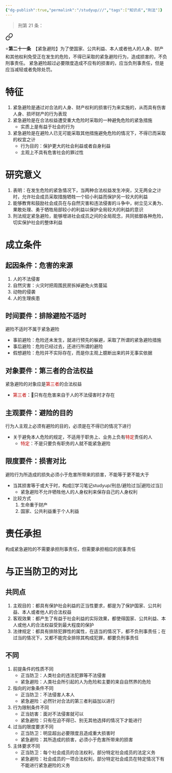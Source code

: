 ```yaml
---
{"dg-publish":true,"permalink":"/studyup///","tags":["知识点","刑法"]}
---
```



>刑第 21 条：
<div class="transclusion internal-embed is-loaded"><a class="markdown-embed-link" href="/////#t21" aria-label="Open link"><svg xmlns="http://www.w3.org/2000/svg" width="24" height="24" viewBox="0 0 24 24" fill="none" stroke="currentColor" stroke-width="2" stroke-linecap="round" stroke-linejoin="round" class="svg-icon lucide-link"><path d="M10 13a5 5 0 0 0 7.54.54l3-3a5 5 0 0 0-7.07-7.07l-1.72 1.71"></path><path d="M14 11a5 5 0 0 0-7.54-.54l-3 3a5 5 0 0 0 7.07 7.07l1.71-1.71"></path></svg></a><div class="markdown-embed">



⭐**第二十一条**　【紧急避险】为了使国家、公共利益、本人或者他人的人身、财产和其他权利免受正在发生的危险，不得已采取的紧急避险行为，造成损害的，不负刑事责任。
紧急避险超过必要限度造成不应有的损害的，应当负刑事责任，但是应当减轻或者免除处罚。 

</div></div>

# 特征
1. 紧急避险是通过对合法的人身、财产权利的损害行为来实施的，从而具有伤害人身、损坏财产的行为表现
2. 紧急避险是在合法权益遭受重大危险时采取的一种避免危险的紧急措施
	- 实质上是有益于社会的行为
3. 紧急避险是在避险人已无可能采取其他措施避免危险的情况下，不得已而采取的权宜之计
	- 行为目的：保护更大的社会利益或者自身利益
	- 主观上不具有危害社会的罪过性
# 研究意义
1. 表明：在发生危险的紧急情况下，当两种合法权益发生冲突，又无两全之计时，允许社会成员采取措施牺牲一个较小利益而保护另一较大的利益
2. 能够教育和鼓励社会成员在与自然灾害和违法侵害的斗争中，树立见义勇为、果敢处理、勇于牺牲局部较小的利益以保护全局较大的利益的意识
3. 刑法规定紧急避险，能够增进社会成员之间的全局观念，共同抵御各种危险，切实保护社会的整体利益
# 成立条件
## 起因条件：危害的来源
1. 人的不法侵害
2. 自然灾害：火灾时把周围民房拆掉避免火势蔓延
3. 动物的侵袭
4. 人的生理疾患
## 时间要件：排除避险不适时
避险不适时不属于紧急避险
- 事前避险：危险还未发生，就进行预先的躲避，采取了所谓的紧急避险措施
- 事后避险：危险已经过去，还进行所谓的避险
- 假想避险：危险并不实际存在，而是你主观上臆断出来的并无事实依据
## 对象要件：第三者的合法权益
紧急避险的对象应是<font color="#c00000">第三者</font>的合法权益
- <font color="#c00000">第三者</font>：🧵只有在危害来自于人的不法侵害时才存在
## 主观要件：避险的目的
行为人主观上必须有避险的目的，必须是在不得已的情况下进行
- 关于避免本人危险的规定，不适用于职务上、业务上负有<font color="#c00000">特定</font>责任的人
	- <font color="#c00000">特定</font>：不是只要负有职务的人就不能紧急避险
## 限度要件：损害对比
避险行为所造成的损失必须小于危害所带来的损害，不能等于更不能大于
- 当其损害等于或大于时，构成[[学习笔记studyup/刑总/避险过当\|避险过当]]
	- 紧急避险不允许牺牲他人的人身权利来保存自己的人身权利
- 比较方式
	1. 生命重于财产
	2. 国家、公共利益重于个人利益
# 责任承担
构成紧急避险的不需要承担刑事责任，但需要承担相应的民事责任
# 与正当防卫的对比
## 共同点
1. 主观目的：都具有保护社会利益的正当性要求，都是为了保护国家、公共利益、本人或者他人的合法权益
2. 客观效果：都产生了有益于社会利益的实际效果，都使得国家、公共利益、本人或他人的合法权益受到最大程度的保护
3. 法律规定：都具有排除犯罪性的属性，在适当的情况下，都不负刑事责任；在过当的情况下，又都不能完全排除其构成犯罪，都要负刑事责任
## 不同
1. 前提条件的性质不同
	- 正当防卫：人类社会的违法犯罪等不法侵害
	- 紧急避险：人类社会所引起的人为危险和主要的来自自然界的危险
2. 指向的对象条件不同
	- 正当防卫：不法侵害人本人
	- 紧急避险：必然针对合法的第三者利益加以进行
3. 行为限制条件不同
	- 正当妨害：面对不法侵害就可以
	- 紧急避险：只有在迫不得已、别无其他选择的情况下才能进行
4. 过当的限度要求不同
	- 正当防卫：明显超出必要限度且造成重大损害时
	- 紧急避险：其所造成的损害，必须小于危害所带来的损害
5. 主体要求不同
	- 正当防卫：每个社会成员的合法权利，部分特定社会成员的法定义务
	- 紧急避险：社会成员的一项合法权利，部分特定社会成员在特定情况下有不能进行紧急避险的义务